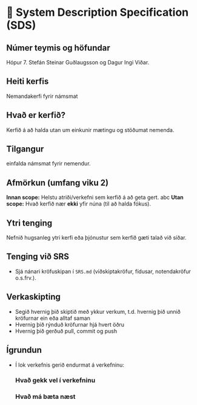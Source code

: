 # 🧭 System Description Specification (SDS)

## Númer teymis og höfundar
Hópur 7. Stefán Steinar Guðlaugsson og Dagur Ingi Viðar.

## Heiti kerfis
Nemandakerfi fyrir námsmat

## Hvað er kerfið?
Kerfið á að halda utan um einkunir mætingu og stöðumat nemenda.

## Tilgangur
einfalda námsmat fyrir nemendur.

## Afmörkun (umfang viku 2)
**Innan scope:** Helstu atriði/verkefni sem kerfið á að geta gert. abc 
**Utan scope:** Hvað kerfið nær **ekki** yfir núna (til að halda fókus).

## Ytri tenging 
Nefnið hugsanleg ytri kerfi eða þjónustur sem kerfið gæti talað við síðar.

## Tenging við SRS
- Sjá nánari kröfuskipan í `SRS.md` (viðskiptakröfur, fídusar, notendakröfur o.s.frv.).


## Verkaskipting
- Segið hvernig þið skiptið með ykkur verkum, t.d. hvernig þið unnið kröfurnar ein eða alltaf saman
- Hvernig þið rýnduð kröfurnar hjá hvert öðru 
- Hvernig þið gerðuð pull, commit og push 

## Ígrundun 
- Í lok verkefnis gerið endurmat á verkefninu: 
    ### Hvað gekk vel í verkefninu 

    ### Hvað má bæta næst
